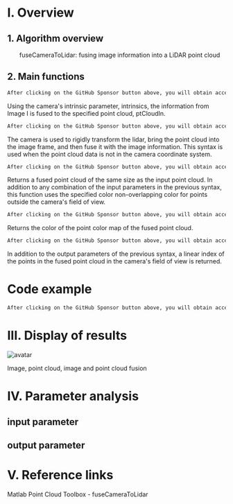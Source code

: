 #  I. Overview 

##  1. Algorithm overview 

   fuseCameraToLidar: fusing image information into a LiDAR point cloud 

##  2. Main functions 

  ```python  
After clicking on the GitHub Sponsor button above, you will obtain access permissions to my private code repository ( https://github.com/slowlon/my_code_bar ) to view this blog code. By searching the code number of this blog, you can find the code you need, code number is: 2024020309574540279
  ```  
 Using the camera's intrinsic parameter, intrinsics, the information from Image I is fused to the specified point cloud, ptCloudIn. 

  ```python  
After clicking on the GitHub Sponsor button above, you will obtain access permissions to my private code repository ( https://github.com/slowlon/my_code_bar ) to view this blog code. By searching the code number of this blog, you can find the code you need, code number is: 2024020309574540279
  ```  
 The camera is used to rigidly transform the lidar, bring the point cloud into the image frame, and then fuse it with the image information. This syntax is used when the point cloud data is not in the camera coordinate system. 

  ```python  
After clicking on the GitHub Sponsor button above, you will obtain access permissions to my private code repository ( https://github.com/slowlon/my_code_bar ) to view this blog code. By searching the code number of this blog, you can find the code you need, code number is: 2024020309574540279
  ```  
 Returns a fused point cloud of the same size as the input point cloud. In addition to any combination of the input parameters in the previous syntax, this function uses the specified color non-overlapping color for points outside the camera's field of view. 

  ```python  
After clicking on the GitHub Sponsor button above, you will obtain access permissions to my private code repository ( https://github.com/slowlon/my_code_bar ) to view this blog code. By searching the code number of this blog, you can find the code you need, code number is: 2024020309574540279
  ```  
 Returns the color of the point color map of the fused point cloud. 

  ```python  
After clicking on the GitHub Sponsor button above, you will obtain access permissions to my private code repository ( https://github.com/slowlon/my_code_bar ) to view this blog code. By searching the code number of this blog, you can find the code you need, code number is: 2024020309574540279
  ```  
 In addition to the output parameters of the previous syntax, a linear index of the points in the fused point cloud in the camera's field of view is returned. 

#  Code example 

  ```python  
After clicking on the GitHub Sponsor button above, you will obtain access permissions to my private code repository ( https://github.com/slowlon/my_code_bar ) to view this blog code. By searching the code number of this blog, you can find the code you need, code number is: 2024020309574540279
  ```  
#  III. Display of results 

 ![avatar]( 23348808d1dc471db228d3f116e2fcf9.png) 

 Image, point cloud, image and point cloud fusion  

#  IV. Parameter analysis 

##  input parameter 

##  output parameter 

#  V. Reference links 

 Matlab Point Cloud Toolbox - fuseCameraToLidar 

